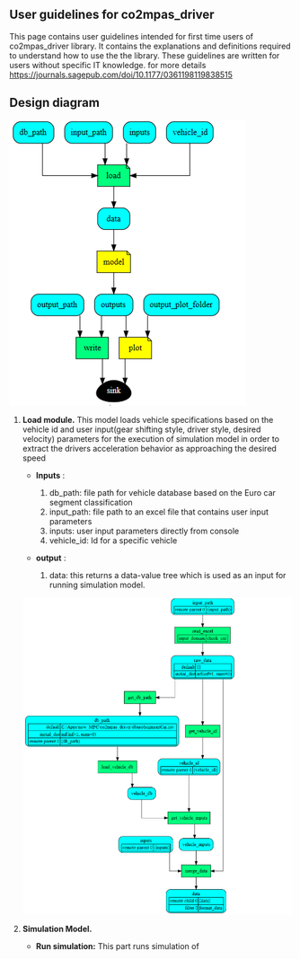 ## User guidelines for co2mpas_driver
<!--move them to CONTRIBUTING.md -->

This page contains user guidelines intended for first time users of co2mpas_driver 
library. It contains the explanations and definitions required to understand how to use
the the library. These guidelines are written for users without specific IT knowledge.
for more details https://journals.sagepub.com/doi/10.1177/0361198119838515

## Design diagram

   ![alt text](images/design.png)

1. **Load module.** This model loads vehicle specifications based on the vehicle id
 and user input(gear shifting style, driver style, desired velocity) parameters 
 for the execution of simulation model in order to extract the drivers acceleration
 behavior as approaching the desired speed

    * **Inputs** :
    
        1. db_path: file path for vehicle database based on the Euro car segment
           classification
        2. input_path: file path to an excel file that contains user input parameters
        3. inputs: user input parameters directly from console
        4. vehicle_id: Id for a specific vehicle
    
    * **output** :
        
        1. data: this returns a data-value tree which is used as an input for 
           running simulation model. 

   ![alt text](images/load.png)

2. **Simulation Model.** 

    * **Run simulation:** This part runs simulation of 

